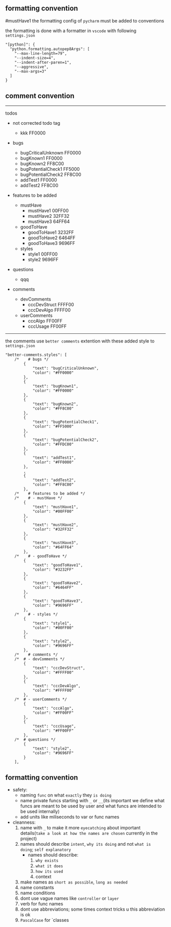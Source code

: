 ## formatting convention

#mustHave1 the formatting config of `pycharm` must be added to conventions

the formatting is done with a formatter in `vscode` with following `settings.json`

```
"[python]": {
  "python.formatting.autopep8Args": [
    "--max-line-length=79",
    "--indent-size=4",
    "--indent-after-paren=1",
    "--aggressive",
    "--max-args=3"
  ]
}
```

## comment convention

---

todos

- not corrected todo tag
  - kkk FF0000

- bugs
  - bugCriticalUnknown FF0000
  - bugKnown1 FF0000
  - bugKnown2 FF8C00
  - bugPotentialCheck1 FF5000
  - bugPotentialCheck2 FF8C00
  - addTest1 FF0000
  - addTest2 FF8C00
- features to be added
  - mustHave
    - mustHave1 00FF00
    - mustHave2 32FF32
    - mustHave3 64FF64
  - goodToHave
    - goodToHave1 3232FF
    - goodToHave2 6464FF
    - goodToHave3 9696FF
  - styles
    - style1 00FF00
    - style2 9696FF
- questions
  - qqq
- comments
  - devComments
    - cccDevStruct FFFF00
    - cccDevAlgo FFFF00
  - userComments
    - cccAlgo FF00FF
    - cccUsage FF00FF

---

the comments use `better comments` extention with these added style to `settings.json`

```
"better-comments.styles": [
    /*    # bugs */
        {
            "text": "bugCriticalUnknown",
            "color": "#FF0000"
        },
        {
            "text": "bugKnown1",
            "color": "#FF0000"
        },
        {
            "text": "bugKnown2",
            "color": "#FF8C00"
        },
        {
            "text": "bugPotentialCheck1",
            "color": "#FF5000"
        },
        {
            "text": "bugPotentialCheck2",
            "color": "#FFDC00"
        },
        {
            "text": "addTest1",
            "color": "#FF0000"
        },
        ,
        {
            "text": "addTest2",
            "color": "#FF8C00"
        },
    /*    # features to be added */
    /*    # - mustHave */
        {
            "text": "mustHave1",
            "color": "#00FF00"
        },
        {
            "text": "mustHave2",
            "color": "#32FF32"
        },
        {
            "text": "mustHave3",
            "color": "#64FF64"
        },
    /*    # - goodToHave */
        {
            "text": "goodToHave1",
            "color": "#3232FF"
        },
        {
            "text": "goodToHave2",
            "color": "#6464FF"
        },
        {
            "text": "goodToHave3",
            "color": "#9696FF"
        },
    /*    # - styles */
        {
            "text": "style1",
            "color": "#00FF00"
        },
        {
            "text": "style2",
            "color": "#9696FF"
        },
    /*    # comments */
    /*	# - devComments */
        {
            "text": "cccDevStruct",
            "color": "#FFFF00"
        },
        {
            "text": "cccDevAlgo",
            "color": "#FFFF00"
        },
    /*	# - userComments */
        {
            "text": "cccAlgo",
            "color": "#FF00FF"
        },
        {
            "text": "cccUsage",
            "color": "#FF00FF"
        },
    /*	# questions */
        {
            "text": "style2",
            "color": "#9696FF"
        }
    ],
```

## formatting convention

- safety:
  - naming `func` on what `exactly` they `is doing`
  - name private funcs starting with `_` or `__`(its important we define what funcs are meant to be used by user and what funcs are intended to be used internally)
  - add units like miliseconds to var or func names
- cleanness:
  1. name with `_` to make it more `eyecatching` about important details(`take a look at how the names are chosen` currently in the project)
  2. names should describe `intent`, `why its doing` and not `what is doing`; `self explanatory`
     - names should describe:
       1. `why exists`
       2. `what it does`
       3. `how its used`
       4. context
  3. make names as `short as possible`, `long as needed`
  4. name constants
  5. name conditions
  6. dont use vague names like `controller` or `layer`
  7. verb for func names
  8. dont use abbreviations; some times context tricks u this abbreviation is ok
  9. `PascalCase` for `classes
